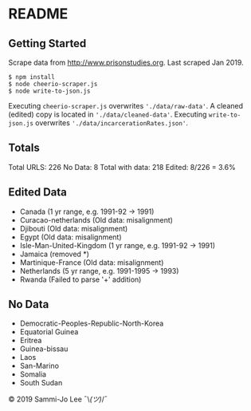 # README

## Getting Started

Scrape data from http://www.prisonstudies.org.
Last scraped Jan 2019.

```
$ npm install
$ node cheerio-scraper.js
$ node write-to-json.js
```

Executing `cheerio-scraper.js` overwrites `'./data/raw-data'`.
A cleaned (edited) copy is located in `'./data/cleaned-data'`.
Executing `write-to-json.js` overwrites `'./data/incarcerationRates.json'`.

## Totals
Total URLS: 226
No Data: 8
Total with data: 218
Edited: 8/226 = 3.6%

## Edited Data
- Canada (1 yr range, e.g. 1991-92 -> 1991)
- Curacao-netherlands (Old data: misalignment)
- Djibouti (Old data: misalignment)
- Egypt (Old data: misalignment)
- Isle-Man-United-Kingdom (1 yr range, e.g. 1991-92 -> 1991)
- Jamaica (removed *)
- Martinique-France (Old data: misalignment)
- Netherlands (5 yr range, e.g. 1991-1995 -> 1993)
- Rwanda (Failed to parse '+' addition)

## No Data
- Democratic-Peoples-Republic-North-Korea
- Equatorial Guinea
- Eritrea
- Guinea-bissau
- Laos
- San-Marino
- Somalia
- South Sudan

© 2019 Sammi-Jo Lee
¯\\_(ツ)_/¯
